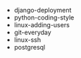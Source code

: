 * django-deployment
* python-coding-style
* linux-adding-users
* git-everyday
* linux-ssh
* postgresql

